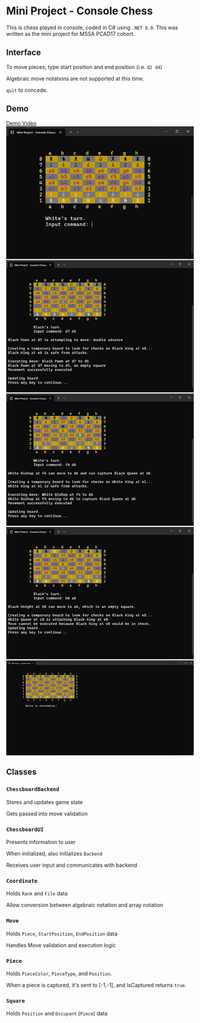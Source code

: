 # Mini Project - Console Chess
This is chess played in console, coded in C# using `.NET 8.0`. This was written as the mini project for MSSA PCAD17 cohort.


## Interface

To move pieces, type start position and end position (i.e. `d2 d4`)

Algebraic move notations are not supported at this time.

`quit` to concede.

## Demo
[Demo Video](./media/Demo.mp4)
![Screenshot1](./media/Screenshot1.png)
![Screenshot2](./media/Screenshot2.png)
![Screenshot3](./media/Screenshot3.png)
![Screenshot4](./media/Screenshot4.png)
![Screenshot5](./media/Screenshot5.png)

## Classes

### `ChessboardBackend`

Stores and updates game state

Gets passed into move validation

### `ChessboardUI`

Presents information to user

When initialized, also initializes `Backend`

Receives user input and communicates with backend

### `Coordinate`

Holds `Rank` and `File` data

Allow conversion between algebraic notation and array notation

### `Move`

Holds `Piece`, `StartPosition`, `EndPosition` data

Handles Move validation and execution logic

### `Piece`

Holds `PieceColor`, `PieceType`, and `Position`.

When a piece is captured, it's sent to [-1,-1], and IsCaptured returns `true`.

### `Square`

Holds `Position` and `Occupant` (`Piece`) data
